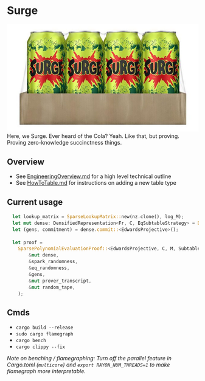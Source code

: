 # Surge
![surge](imgs/surge.jpg)
Here, we Surge. Ever heard of the Cola? Yeah. Like that, but proving. Proving zero-knowledge succinctness things.

## Overview
- See [EngineeringOverview.md](EngineeringOverview.md) for a high level technical outline
- See [HowToTable.md](HowToTable.md) for instructions on adding a new table type

## Current usage
```rust
  let lookup_matrix = SparseLookupMatrix::new(nz.clone(), log_M);
  let mut dense: DensifiedRepresentation<Fr, C, EqSubtableStrategy> = DensifiedRepresentation::from(&lookup_matrix);
  let (gens, commitment) = dense.commit::<EdwardsProjective>();

  let proof = 
    SparsePolynomialEvaluationProof::<EdwardsProjective, C, M, SubtableStrategy>::prove(
        &mut dense,
        &spark_randomness,
        &eq_randomness,
        &gens,
        &mut prover_transcript,
        &mut random_tape,
    );
```

## Cmds
- `cargo build --release`
- `sudo cargo flamegraph`
- `cargo bench`
- `cargo clippy --fix`

*Note on benching / flamegraphing: Turn off the parallel feature in Cargo.toml (`multicore`) and `export RAYON_NUM_THREADS=1` to make flamegraph more interpretable.*